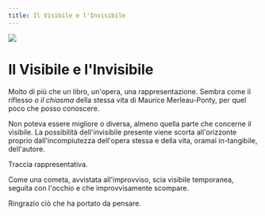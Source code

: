 ```yaml
---
title: Il Visibile e l'Invisibile
---
```


![](https://images-na.ssl-images-amazon.com/images/S/compressed.photo.goodreads.com/books/1442240596i/26521238.jpg)


# Il Visibile e l'Invisibile

Molto di più che un libro, un'opera, una rappresentazione. Sembra come il
riflesso _o il chiasma_ della stessa vita di Maurice Merleau-Ponty, per quel
poco che posso conoscere.

Non poteva essere migliore o diversa, almeno quella parte che concerne il
visibile. La possibilità dell'invisibile presente viene scorta all'orizzonte
proprio dall'incompiutezza dell'opera stessa e della vita, oramai in-tangibile,
dell'autore.

Traccia rappresentativa.

Come una cometa, avvistata all'improvviso, scia visibile temporanea, seguita con
l'occhio e che improvvisamente scompare.

Ringrazio ciò che ha portato da pensare.


